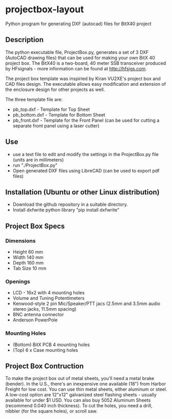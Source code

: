 # projectbox-layout
Python program for generating DXF (autocad) files for BitX40 project

## Description
The python executable file, ProjectBox.py,  generates a set of 3 DXF (AutoCAD drawing files) that can be used for making your own BitX 40 project box.  The BitX40 is a two-board, 40 meter SSB transceiver produced by HFsignals - more information can be found at http://hfsigs.com. 

The project box template was inspiried by Kiran VU2XE's project box and CAD files design.  The executable allows easy modification and extension of the enclosure design for other projects as well.  

The three template file are:
* pb_top.dxf - Template for Top Sheet
* pb_bottom.dxf - Template for Bottom Sheet
* pb_front.dxf - Template for the Front Panel (can be used for cutting a separate front panel using a laser cutter)

## Use
* use a text file to edit and modify the settings in the ProjectBox.py file (units are in millimeters)
* run "./ProjectBox.py"
* Open generated DXF files using LibreCAD (can be used to export pdf files)
  
## Installation (Ubuntu or other Linux distribution) 
* Download the github repository in a suitable directory.
* Install dxfwrite python library "pip install dxfwrite" 

## Project Box Specs

### Dimensions
* Height 60 mm 
* Width 140 mm
* Depth 160 mm
* Tab Size 10 mm

### Openings
* LCD - 16x2 with 4 mounting holes
* Volume and Tuning Potentimeters
* Kenwood-style 2 pin Mic/Speaker/PTT jacs (2.5mm and 3.5mm audio stereo jacks, 11.5mm spacing)
* BNC antenna connector
* Anderson PowerPole 

### Mounting Holes
* (Bottom) BitX PCB 4 mounting holes 
* (Top) 6 x Case mounting holes

## Project Box Contruction
To make the project box out of metal sheets, you'll need a metal brake (bender).  In the U.S., there's an inexpensive one available (18") from Harbor Freight for low cost.  You can use thin metal sheets, either aluminum or steel.  A low-cost option are  12"x12" galvanized steel flashing sheets - usually available for under $1 USD.  You can also buy 5052 Aluminum Sheets (recommend 0.040 inch thickness). 
To cut the holes, you need a drill, nibbler (for the square holes), or scroll saw. 
